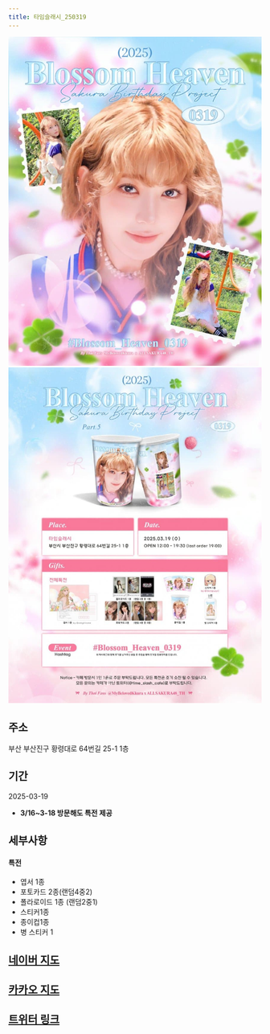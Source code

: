```yaml
---
title: 타임슬래시_250319
---
```


<img src="/assets/1741091949.jpg"/>
<img src="/assets/1741091949 (1).jpg"/>

## 주소
부산 부산진구 황령대로 64번길 25-1 1층


## 기간
2025-03-19
* **3/16~3-18 방문해도 특전 제공**
## 세부사항
#### 특전
- 엽서 1종
- 포토카드 2종(랜덤4중2)
- 폴라로이드 1종 (랜덤2중1)
- 스티커1종
- 종이컵1종
- 병 스티커 1


## [네이버 지도](https://naver.me/5A3R9IjX)
## [카카오 지도](https://place.map.kakao.com/1261689983)
## [트위터 링크](https://x.com/mybelovedkkura/status/1894553020282863893?t=WD93TVi3ImoD2BmMA_qIHA&s=19)

